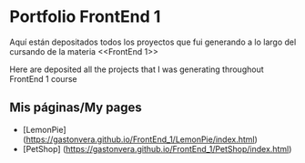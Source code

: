 # **Portfolio FrontEnd 1**

Aquí están depositados todos los proyectos que fui generando a lo largo del cursando de la materia <<FrontEnd 1>>

Here are deposited all the projects that I was generating throughout FrontEnd 1 course

## **Mis páginas/My pages**

- [LemonPie] (https://gastonvera.github.io/FrontEnd_1/LemonPie/index.html)
- [PetShop] (https://gastonvera.github.io/FrontEnd_1/PetShop/index.html)


